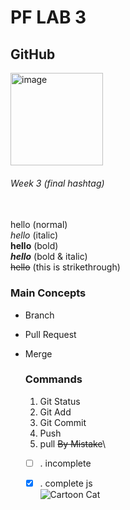 # PF LAB 3 #
## GitHub ##

<img width="148" height="148" alt="image" src="https://github.com/user-attachments/assets/a8241cfd-a915-42da-9053-fbaf205f8d9d" />

###### Week 3 (final hashtag)
\
hello (normal)\
*hello* (italic)\
**hello** (bold)\
***hello*** (bold & italic)\
~~hello~~ (this is strikethrough)




### Main Concepts
* Branch
* Pull Request
* Merge
  ### Commands
  1. Git Status
  2. Git Add
  3. Git Commit
  4. Push
  5. pull ~~By Mistake~~\
     
  - [ ] . incomplete
  - [x] . complete js\
  ![Cartoon Cat](https://myoctocat.com/assets/images/base-octocat.svg)



  
 
  

  



